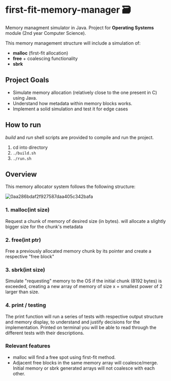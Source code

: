 # first-fit-memory-manager 🗃️

Memory managment simulator in Java. Project for **Operating Systems** module (2nd year Computer Science).

This memory management structure will include a simulation of:
- **malloc** (first-fit allocation)
- **free** + coalescing functionality
- **sbrk**

## Project Goals
- Simulate memory allocation (relatively close to the one present in C) using Java.
- Understand how metadata within memory blocks works.
- Implement a solid simulation and test it for edge cases

## How to run
_build_ and _run_ shell scripts are provided to compile and run the project.

1. cd into directory
2. `./build.sh`
3. `./run.sh`
  
## Overview

This memory allocator system follows the following structure:

![0aa286bdaf2f927587daa405c342bafa](https://github.com/ginesmoratalla/first-fit-memory-manager/assets/126341997/22ab6d46-052b-4c1d-b24e-432ff0b9b39d)

### 1. malloc(int size)
Request a chunk of memory of desired size (in bytes). will allocate a slightly bigger size for the chunk's metadata

### 2. free(int ptr)
Free a previously allocated memory chunk by its pointer and create a respective "free block"

### 3. sbrk(int size)
Simulate "requesting" memory to the OS if the initial chunk (8192 bytes) is exceeded, creating a new array of memory of size x = smallest power of 2 larger than size.

### 4. print / testing
The print function will run a series of tests with respective output structure and memory display, to understand and justify decisions for the implementation. Printed on terminal you will be able to read through the different tests with their descriptions.

### Relevant features
- malloc will find a free spot using first-fit method.
- Adjacent free blocks in the same memory array will coalesce/merge. Initial memory or sbrk generated arrays will not coalesce with each other.
